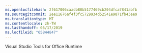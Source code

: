 ```yaml
---
ms.openlocfilehash: 2f617006caadb80b5177469cb204dfca7841abfb
ms.sourcegitcommit: 2ee11676af4f3fc5729934d52541e9871fb43ee9
ms.translationtype: MT
ms.contentlocale: zh-TW
ms.lasthandoff: 05/17/2019
ms.locfileid: "65844847"
---
```

 Visual Studio Tools for Office Runtime 